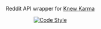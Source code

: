 <p align="center">Reddit API wrapper for <a href="https://pypi.org/project/knewkarma">Knew Karma</a></p>

<p align="center">
  <a href="https://github.com/knewkarma-io/kraw"><img alt="Code Style" src="https://img.shields.io/badge/code%20style-black-000000?logo=github&link=https%3A%2F%2Fgithub.com%2Fknewkarma-io%2Fkraw"></a>
</p>
